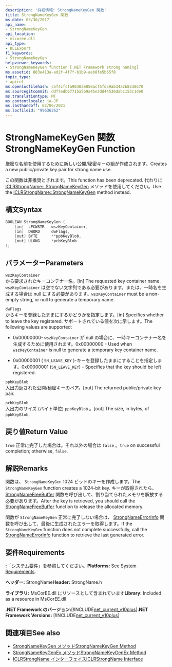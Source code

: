```yaml
---
description: '詳細情報: StrongNameKeyGen 関数'
title: StrongNameKeyGen 関数
ms.date: 03/30/2017
api_name:
- StrongNameKeyGen
api_location:
- mscoree.dll
api_type:
- DLLExport
f1_keywords:
- StrongNameKeyGen
helpviewer_keywords:
- StrongNameKeyGen function [.NET Framework strong naming]
ms.assetid: 883e413a-ad2f-4f7f-b1b9-aeb8fe5b65f8
topic_type:
- apiref
ms.openlocfilehash: c5f4cfcfa9030ae856acf5fd59ab34a2b8338670
ms.sourcegitcommit: ddf7edb67715a5b9a45e3dd44536dabc153c1de0
ms.translationtype: MT
ms.contentlocale: ja-JP
ms.lasthandoff: 02/06/2021
ms.locfileid: "99636262"
---
```

# <a name="strongnamekeygen-function"></a><span data-ttu-id="dc06b-103">StrongNameKeyGen 関数</span><span class="sxs-lookup"><span data-stu-id="dc06b-103">StrongNameKeyGen Function</span></span>

<span data-ttu-id="dc06b-104">厳密な名前を使用するために新しい公開/秘密キーの組が作成されます。</span><span class="sxs-lookup"><span data-stu-id="dc06b-104">Creates a new public/private key pair for strong name use.</span></span>  
  
 <span data-ttu-id="dc06b-105">この関数は非推奨とされます。</span><span class="sxs-lookup"><span data-stu-id="dc06b-105">This function has been deprecated.</span></span> <span data-ttu-id="dc06b-106">代わりに [ICLRStrongName:: StrongNameKeyGen](../hosting/iclrstrongname-strongnamekeygen-method.md) メソッドを使用してください。</span><span class="sxs-lookup"><span data-stu-id="dc06b-106">Use the [ICLRStrongName::StrongNameKeyGen](../hosting/iclrstrongname-strongnamekeygen-method.md) method instead.</span></span>  
  
## <a name="syntax"></a><span data-ttu-id="dc06b-107">構文</span><span class="sxs-lookup"><span data-stu-id="dc06b-107">Syntax</span></span>  
  
```cpp  
BOOLEAN StrongNameKeyGen (  
    [in]  LPCWSTR   wszKeyContainer,  
    [in]  DWORD     dwFlags,  
    [out] BYTE      **ppbKeyBlob,  
    [out] ULONG     *pcbKeyBlob  
);  
```  
  
## <a name="parameters"></a><span data-ttu-id="dc06b-108">パラメーター</span><span class="sxs-lookup"><span data-stu-id="dc06b-108">Parameters</span></span>  

 `wszKeyContainer`  
 <span data-ttu-id="dc06b-109">から要求されたキーコンテナー名。</span><span class="sxs-lookup"><span data-stu-id="dc06b-109">[in] The requested key container name.</span></span> <span data-ttu-id="dc06b-110">`wszKeyContainer` は空でない文字列である必要があります。または、一時名を生成する場合は null にする必要があります。</span><span class="sxs-lookup"><span data-stu-id="dc06b-110">`wszKeyContainer` must be a non-empty string, or null to generate a temporary name.</span></span>  
  
 `dwFlags`  
 <span data-ttu-id="dc06b-111">からキーを登録したままにするかどうかを指定します。</span><span class="sxs-lookup"><span data-stu-id="dc06b-111">[in] Specifies whether to leave the key registered.</span></span> <span data-ttu-id="dc06b-112">サポートされている値を次に示します。</span><span class="sxs-lookup"><span data-stu-id="dc06b-112">The following values are supported:</span></span>  
  
- <span data-ttu-id="dc06b-113">0x00000000- `wszKeyContainer` が null の場合に、一時キーコンテナー名を生成するために使用されます。</span><span class="sxs-lookup"><span data-stu-id="dc06b-113">0x00000000 - Used when `wszKeyContainer` is null to generate a temporary key container name.</span></span>  
  
- <span data-ttu-id="dc06b-114">0x00000001 ( `SN_LEAVE_KEY` )-キーを登録したままにすることを指定します。</span><span class="sxs-lookup"><span data-stu-id="dc06b-114">0x00000001 (`SN_LEAVE_KEY`) - Specifies that the key should be left registered.</span></span>  
  
 `ppbKeyBlob`  
 <span data-ttu-id="dc06b-115">入出力返された公開/秘密キーのペア。</span><span class="sxs-lookup"><span data-stu-id="dc06b-115">[out] The returned public/private key pair.</span></span>  
  
 `pcbKeyBlob`  
 <span data-ttu-id="dc06b-116">入出力のサイズ (バイト単位) `ppbKeyBlob` 。</span><span class="sxs-lookup"><span data-stu-id="dc06b-116">[out] The size, in bytes, of `ppbKeyBlob`.</span></span>  
  
## <a name="return-value"></a><span data-ttu-id="dc06b-117">戻り値</span><span class="sxs-lookup"><span data-stu-id="dc06b-117">Return Value</span></span>  

 <span data-ttu-id="dc06b-118">`true` 正常に完了した場合は。それ以外の場合は `false` 。</span><span class="sxs-lookup"><span data-stu-id="dc06b-118">`true` on successful completion; otherwise, `false`.</span></span>  
  
## <a name="remarks"></a><span data-ttu-id="dc06b-119">解説</span><span class="sxs-lookup"><span data-stu-id="dc06b-119">Remarks</span></span>  

 <span data-ttu-id="dc06b-120">関数は、 `StrongNameKeyGen` 1024 ビットのキーを作成します。</span><span class="sxs-lookup"><span data-stu-id="dc06b-120">The `StrongNameKeyGen` function creates a 1024-bit key.</span></span> <span data-ttu-id="dc06b-121">キーが取得されたら、 [StrongNameFreeBuffer](strongnamefreebuffer-function.md) 関数を呼び出して、割り当てられたメモリを解放する必要があります。</span><span class="sxs-lookup"><span data-stu-id="dc06b-121">After the key is retrieved, you should call the [StrongNameFreeBuffer](strongnamefreebuffer-function.md) function to release the allocated memory.</span></span>  
  
 <span data-ttu-id="dc06b-122">関数が `StrongNameKeyGen` 正常に完了しない場合は、 [StrongNameErrorInfo](strongnameerrorinfo-function.md) 関数を呼び出して、最後に生成されたエラーを取得します。</span><span class="sxs-lookup"><span data-stu-id="dc06b-122">If the `StrongNameKeyGen` function does not complete successfully, call the [StrongNameErrorInfo](strongnameerrorinfo-function.md) function to retrieve the last generated error.</span></span>  
  
## <a name="requirements"></a><span data-ttu-id="dc06b-123">要件</span><span class="sxs-lookup"><span data-stu-id="dc06b-123">Requirements</span></span>  

 <span data-ttu-id="dc06b-124">**:**「[システム要件](../../get-started/system-requirements.md)」を参照してください。</span><span class="sxs-lookup"><span data-stu-id="dc06b-124">**Platforms:** See [System Requirements](../../get-started/system-requirements.md).</span></span>  
  
 <span data-ttu-id="dc06b-125">**ヘッダー:** StrongName</span><span class="sxs-lookup"><span data-stu-id="dc06b-125">**Header:** StrongName.h</span></span>  
  
 <span data-ttu-id="dc06b-126">**ライブラリ:** MsCorEE.dll にリソースとして含まれています</span><span class="sxs-lookup"><span data-stu-id="dc06b-126">**Library:** Included as a resource in MsCorEE.dll</span></span>  
  
 <span data-ttu-id="dc06b-127">**.NET Framework のバージョン:**[!INCLUDE[net_current_v10plus](../../../../includes/net-current-v10plus-md.md)]</span><span class="sxs-lookup"><span data-stu-id="dc06b-127">**.NET Framework Versions:** [!INCLUDE[net_current_v10plus](../../../../includes/net-current-v10plus-md.md)]</span></span>  
  
## <a name="see-also"></a><span data-ttu-id="dc06b-128">関連項目</span><span class="sxs-lookup"><span data-stu-id="dc06b-128">See also</span></span>

- [<span data-ttu-id="dc06b-129">StrongNameKeyGen メソッド</span><span class="sxs-lookup"><span data-stu-id="dc06b-129">StrongNameKeyGen Method</span></span>](../hosting/iclrstrongname-strongnamekeygen-method.md)
- [<span data-ttu-id="dc06b-130">StrongNameKeyGenEx メソッド</span><span class="sxs-lookup"><span data-stu-id="dc06b-130">StrongNameKeyGenEx Method</span></span>](../hosting/iclrstrongname-strongnamekeygenex-method.md)
- [<span data-ttu-id="dc06b-131">ICLRStrongName インターフェイス</span><span class="sxs-lookup"><span data-stu-id="dc06b-131">ICLRStrongName Interface</span></span>](../hosting/iclrstrongname-interface.md)
